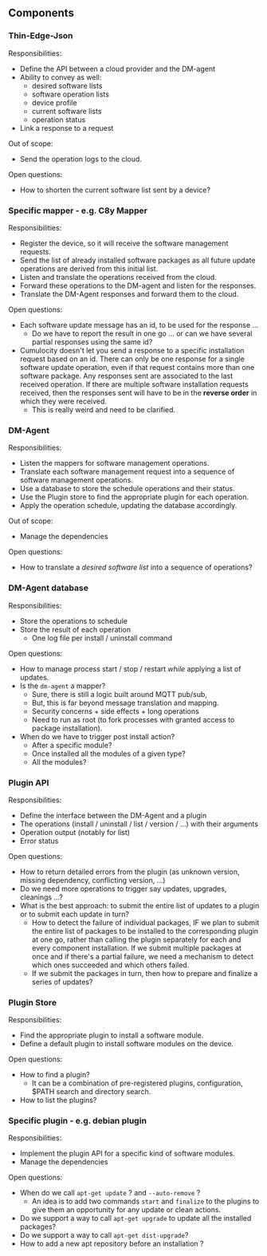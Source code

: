 ## Components

### Thin-Edge-Json

Responsibilities:
* Define the API between a cloud provider and the DM-agent
* Ability to convey as well:
   * desired software lists
   * software operation lists
   * device profile
   * current software lists
   * operation status
* Link a response to a request

Out of scope:
* Send the operation logs to the cloud.

Open questions:
* How to shorten the current software list sent by a device?

### Specific mapper - e.g. C8y Mapper

Responsibilities:
* Register the device, so it will receive the software management requests.
* Send the list of already installed software packages as all future update operations are derived from this initial list.
* Listen and translate the operations received from the cloud.
* Forward these operations to the DM-agent and listen for the responses.
* Translate the DM-Agent responses and forward them to the cloud.

Open questions:
* Each software update message has an id, to be used for the response ...
   * Do we have to report the result in one go ... or can we have several partial responses using the same id?
* Cumulocity doesn't let you send a response to a specific installation request based on an id.
  There can only be one response for a single software update operation,
  even if that request contains more than one software package.
  Any responses sent are associated to the last received operation.
  If there are multiple software installation requests received,
  then the responses sent will have to be in the __reverse order__ in which they were received.
  * This is really weird and need to be clarified.


### DM-Agent

Responsibilities:
* Listen the mappers for software management operations.
* Translate each software management request into a sequence of software management operations.
* Use a database to store the schedule operations and their status.
* Use the Plugin store to find the appropriate plugin for each operation.
* Apply the operation schedule, updating the database accordingly.

Out of scope:
* Manage the dependencies

Open questions:
* How to translate a *desired software list* into a sequence of operations?
 

### DM-Agent database

Responsibilities:
* Store the operations to schedule
* Store the result of each operation
  * One log file per install / uninstall command

Open questions:
* How to manage process start / stop / restart *while* applying a list of updates.
* Is the `dm-agent` a mapper?
  * Sure, there is still a logic built around MQTT pub/sub,
  * But, this is far beyond message translation and mapping.
  * Security concerns + side effects + long operations
  * Need to run as root (to fork processes with granted access to package installation).
* When do we have to trigger post install action?
   * After a specific module?
   * Once installed all the modules of a given type?
   * All the modules?

### Plugin API

Responsibilities:
* Define the interface between the DM-Agent and a plugin
* The operations (install / uninstall / list / version / ...) with their arguments
* Operation output (notably for list)
* Error status

Open questions:
* How to return detailed errors from the plugin (as unknown version, missing dependency, conflicting version, ...)
* Do we need more operations to trigger say updates, upgrades, cleanings ...?
* What is the best approach: to submit the entire list of updates to a plugin or to submit each update in turn?
  * How to detect the  failure of individual packages,
    IF we plan to submit the entire list of packages to be installed to the corresponding plugin at one go,
    rather than calling the plugin separately for each and every component installation.
    If we submit multiple packages at once and if there's a partial failure,
    we need a mechanism to detect which ones succeeded and which others failed.
  * If we submit the packages in turn, then how to prepare and finalize a series of updates?

### Plugin Store

Responsibilities:
* Find the appropriate plugin to install a software module.
* Define a default plugin to install software modules on the device.

Open questions:
* How to find a plugin?
   * It can be a combination of pre-registered plugins, configuration, $PATH search and directory search.
* How to list the plugins?

### Specific plugin - e.g. debian plugin

Responsibilities:
* Implement the plugin API for a specific kind of software modules.
* Manage the dependencies

Open questions:
* When do we call `apt-get update` ? and `--auto-remove` ?
  * An idea is to add two commands `start` and `finalize` to the plugins to give them an opportunity for any update or clean actions.
* Do we support a way to call `apt-get upgrade` to update all the installed packages?
* Do we support a way to call `apt-get dist-upgrade`?
* How to add a new apt repository before an installation ?






   

